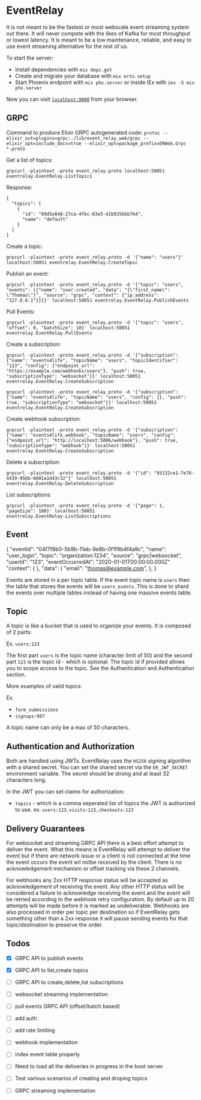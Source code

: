 # EventRelay

It is not meant to be the fastest or most webscale event streaming system out there. It will never compete with the
likes of Kafka for most throughput or lowest latency. It is meant to be a low maintenance, reliable, and easy to use
event streaming alternative for the rest of us.

To start the server:

  * Install dependencies with `mix deps.get`
  * Create and migrate your database with `mix ecto.setup`
  * Start Phoenix endpoint with `mix phx.server` or inside IEx with `iex -S mix phx.server`

Now you can visit [`localhost:9000`](http://localhost:9000) from your browser.

## GRPC

Command to produce Elixir GRPC autogenerated code: `protoc --elixir_out=plugins=grpc:./lib/event_relay_web/grpc
--elixir_opt=include_docs=true --elixir_opt=package_prefix=ERWeb.Grpc  *.proto`


Get a list of topics:

```
grpcurl -plaintext -proto event_relay.proto localhost:50051 eventrelay.EventRelay.ListTopics
```

Response:

```
{
  "topics": [
    {
      "id": "09d5e848-27ca-4fbc-83e5-d1b9356bb764",
      "name": "default"
    }
  ]
}
```

Create a topic:

```
grpcurl -plaintext -proto event_relay.proto -d '{"name": "users"}' localhost:50051 eventrelay.EventRelay.CreateTopic
```

Publish an event:

```
grpcurl -plaintext -proto event_relay.proto -d '{"topic": "users", "events": [{"name": "user.created", "data": "{\"first_name\": \"Thomas\"}", "source": "grpc", "context": {"ip_address": "127.0.0.1"}}]}' localhost:50051 eventrelay.EventRelay.PublishEvents
```

Pull Events:

```
grpcurl -plaintext -proto event_relay.proto -d '{"topic": "users", "offset": 0, "batchSize": 10}' localhost:50051 eventrelay.EventRelay.PullEvents
```

Create a subscription:
```
grpcurl -plaintext -proto event_relay.proto -d '{"subscription": {"name": "events4life", "topicName": "users", "topicIdentifier": "123", "config": {"endpoint_url": "https://example.com/webhooks/users"}, "push": true, "subscriptionType": "websocket"}}' localhost:50051 eventrelay.EventRelay.CreateSubscription
```

```
grpcurl -plaintext -proto event_relay.proto -d '{"subscription": {"name": "events4life", "topicName": "users", "config": {}, "push": true, "subscriptionType": "websocket"}}' localhost:50051 eventrelay.EventRelay.CreateSubscription
```

Create webhook subscription:

```
grpcurl -plaintext -proto event_relay.proto -d '{"subscription": {"name": "events4life_webhook", "topicName": "users", "config": {"endpoint_url": "http://localhost:5006/webhook"}, "push": true, "subscriptionType": "webhook"}}' localhost:50051 eventrelay.EventRelay.CreateSubscription
```

Delete a subscription:

```
grpcurl -plaintext -proto event_relay.proto -d '{"id": "93132ce1-7e76-4439-956b-6001a1d43c32"}' localhost:50051 eventrelay.EventRelay.DeleteSubscription
```

List subscriptions:

```
grpcurl -plaintext -proto event_relay.proto -d '{"page": 1, "pageSize": 100}' localhost:50051 eventrelay.EventRelay.ListSubscriptions
```

## Event

{
  "eventId": "04f7f9b0-5b9b-11eb-9e8b-0f1f9b4f4a9c",
  "name": "user_login",
  "topic": "organization:1234",
  "source": "grpc|websocket",
  "userId": "123",
  "eventOccurredAt": "2020-01-01T00:00:00.000Z"
  "context": {
  },
  "data": {
    "email": "thomas@example.com",
  },
}

Events are stored in a per topic table. If the event topic name is `users` then the table that stores the events will be
`users_events`. This is done to shard the events over multiple tables instead of having one massive events table. 

## Topic

A topic is like a bucket that is used to organize your events. It is composed of 2 parts:

Ex. `users:123`

The first part `users` is the topic name (character limit of 50) and the second part `123` is the topic id - which is optional. The topic id if provided allows you to scope access to the topic. See the Authentication and Authentication section.

More examples of valid topics:

Ex. 

- `form_submissions`
- `signups:987`

A topic name can only be a max of 50 characters.

## Authentication and Authorization

Both are handled using JWTs. EventRelay uses the `HS256` signing algorithm with a shared secret. You can set the shared
secret via the `ER_JWT_SECRET` environment variable. The secret should be strong and at least 32 characters long. 

In the JWT you can set claims for authorization:

- `topics` - which is a comma seperated list of topics the JWT is authorized to use. ex.
    `users:123,visits:123,checkouts:123`


## Delivery Guarantees

For websocket and streaming GRPC API there is a best effort attempt to deliver the event. What this means is EventRelay will
attempt to deliver the event but if there are network issue or a client is not connected at the time the event occurs the event wil notbe received by the client. There is no acknowledgement mechanism or offset tracking via these 2 channels. 

For webhooks any 2xx HTTP response status will be accepted as acknowledgement of receiving the event. Any other HTTP
status will be considered a failure to acknowledge receiving the event and the event will be retried according
to the webhook retry configuration. By default up to 20 attempts will be made before it is marked as undeliverable.
Webhooks are also processed in order per topic per destination so if EventRelay gets something other than a 2xx response
it will pause sending events for that topic/destination to preserve the order.

## Todos

- [x] GRPC API to publish events
- [x] GRPC API to list,create topics
- [ ] GRPC API to create,delete,list subscriptions
- [ ] websocket streaming implementation
- [ ] pull events GRPC API (offset/batch based)
- [ ] add auth
- [ ] add rate limiting
- [ ] webhook implementation
- [ ] index event table properly
- [ ] Need to load all the deliveries in progress in the boot server
- [ ] Test various scenarios of creating and droping topics
- [ ] GRPC streaming implementation




